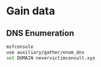 # Gain data

## DNS Enumeration

```bash
msfconsole
use auxiliary/gather/enum_dns
set DOMAIN nevervictimconsult.xyz

```